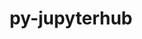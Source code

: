 ---
title: "py-jupyterhub"
layout: cache
categories: [package, develop]
meta: {"versions": ["1.4.1"], "compilers": ["gcc@=11.1.0"], "oss": ["ubuntu20.04"], "platforms": ["linux"], "targets": ["ppc64le", "x86_64_v3"], "stacks": ["e4s", "e4s-power", "root"], "num_specs": 21, "num_specs_by_stack": {"root": 21, "e4s-power": 9, "e4s": 10}}
spec_details: [{"hash": "k3o4qz76ez6lzjfg7jbagchkxjqmdc3l", "compiler": "gcc@=11.1.0", "versions": ["1.4.1"], "os": "ubuntu20.04", "platform": "linux", "target": "ppc64le", "variants": ["build_system=python_pip"], "stacks": ["root"], "size": "-", "tarball": "https://binaries.spack.io/develop/build_cache/linux-ubuntu20.04-ppc64le/gcc-11.1.0/py-jupyterhub-1.4.1/linux-ubuntu20.04-ppc64le-gcc-11.1.0-py-jupyterhub-1.4.1-k3o4qz76ez6lzjfg7jbagchkxjqmdc3l.spack"}, {"hash": "rnkm62z5n4ztshlpcj4pmnkpd35rw3sl", "compiler": "gcc@=11.1.0", "versions": ["1.4.1"], "os": "ubuntu20.04", "platform": "linux", "target": "ppc64le", "variants": ["build_system=python_pip"], "stacks": ["e4s-power", "root"], "size": "-", "tarball": "https://binaries.spack.io/develop/build_cache/linux-ubuntu20.04-ppc64le/gcc-11.1.0/py-jupyterhub-1.4.1/linux-ubuntu20.04-ppc64le-gcc-11.1.0-py-jupyterhub-1.4.1-rnkm62z5n4ztshlpcj4pmnkpd35rw3sl.spack"}, {"hash": "k5jsrwv3gresf3b2v273xrlg4xlbmiv7", "compiler": "gcc@=11.1.0", "versions": ["1.4.1"], "os": "ubuntu20.04", "platform": "linux", "target": "ppc64le", "variants": ["build_system=python_pip"], "stacks": ["e4s-power", "root"], "size": "-", "tarball": "https://binaries.spack.io/develop/build_cache/linux-ubuntu20.04-ppc64le/gcc-11.1.0/py-jupyterhub-1.4.1/linux-ubuntu20.04-ppc64le-gcc-11.1.0-py-jupyterhub-1.4.1-k5jsrwv3gresf3b2v273xrlg4xlbmiv7.spack"}, {"hash": "7rpr6i7gkljvecvb4vd6rs24alviwwdz", "compiler": "gcc@=11.1.0", "versions": ["1.4.1"], "os": "ubuntu20.04", "platform": "linux", "target": "ppc64le", "variants": ["build_system=python_pip"], "stacks": ["e4s-power", "root"], "size": "-", "tarball": "https://binaries.spack.io/develop/build_cache/linux-ubuntu20.04-ppc64le/gcc-11.1.0/py-jupyterhub-1.4.1/linux-ubuntu20.04-ppc64le-gcc-11.1.0-py-jupyterhub-1.4.1-7rpr6i7gkljvecvb4vd6rs24alviwwdz.spack"}, {"hash": "ladnr4zjsaipa2tgjcfuuoqfbq5dnylb", "compiler": "gcc@=11.1.0", "versions": ["1.4.1"], "os": "ubuntu20.04", "platform": "linux", "target": "ppc64le", "variants": ["build_system=python_pip"], "stacks": ["e4s-power", "root"], "size": "-", "tarball": "https://binaries.spack.io/develop/build_cache/linux-ubuntu20.04-ppc64le/gcc-11.1.0/py-jupyterhub-1.4.1/linux-ubuntu20.04-ppc64le-gcc-11.1.0-py-jupyterhub-1.4.1-ladnr4zjsaipa2tgjcfuuoqfbq5dnylb.spack"}, {"hash": "wudigtli2adciii6izb3aejxsbud6z76", "compiler": "gcc@=11.1.0", "versions": ["1.4.1"], "os": "ubuntu20.04", "platform": "linux", "target": "ppc64le", "variants": ["build_system=python_pip"], "stacks": ["e4s-power", "root"], "size": "-", "tarball": "https://binaries.spack.io/develop/build_cache/linux-ubuntu20.04-ppc64le/gcc-11.1.0/py-jupyterhub-1.4.1/linux-ubuntu20.04-ppc64le-gcc-11.1.0-py-jupyterhub-1.4.1-wudigtli2adciii6izb3aejxsbud6z76.spack"}, {"hash": "pdzragh5oxsfv6yxe67zlwxr3h4e6r3o", "compiler": "gcc@=11.1.0", "versions": ["1.4.1"], "os": "ubuntu20.04", "platform": "linux", "target": "ppc64le", "variants": ["build_system=python_pip"], "stacks": ["e4s-power", "root"], "size": "-", "tarball": "https://binaries.spack.io/develop/build_cache/linux-ubuntu20.04-ppc64le/gcc-11.1.0/py-jupyterhub-1.4.1/linux-ubuntu20.04-ppc64le-gcc-11.1.0-py-jupyterhub-1.4.1-pdzragh5oxsfv6yxe67zlwxr3h4e6r3o.spack"}, {"hash": "umnaut6umtya7dfgh4mvwq2eo3axgzfu", "compiler": "gcc@=11.1.0", "versions": ["1.4.1"], "os": "ubuntu20.04", "platform": "linux", "target": "ppc64le", "variants": ["build_system=python_pip"], "stacks": ["e4s-power", "root"], "size": "-", "tarball": "https://binaries.spack.io/develop/build_cache/linux-ubuntu20.04-ppc64le/gcc-11.1.0/py-jupyterhub-1.4.1/linux-ubuntu20.04-ppc64le-gcc-11.1.0-py-jupyterhub-1.4.1-umnaut6umtya7dfgh4mvwq2eo3axgzfu.spack"}, {"hash": "ok2zs46xwcv3zr34bhbfdmgvouc3k67t", "compiler": "gcc@=11.1.0", "versions": ["1.4.1"], "os": "ubuntu20.04", "platform": "linux", "target": "ppc64le", "variants": ["build_system=python_pip"], "stacks": ["e4s-power", "root"], "size": "-", "tarball": "https://binaries.spack.io/develop/build_cache/linux-ubuntu20.04-ppc64le/gcc-11.1.0/py-jupyterhub-1.4.1/linux-ubuntu20.04-ppc64le-gcc-11.1.0-py-jupyterhub-1.4.1-ok2zs46xwcv3zr34bhbfdmgvouc3k67t.spack"}, {"hash": "pk3r4lgfxypxdlnbmkb3sdnrjwr6pwin", "compiler": "gcc@=11.1.0", "versions": ["1.4.1"], "os": "ubuntu20.04", "platform": "linux", "target": "ppc64le", "variants": ["build_system=python_pip"], "stacks": ["e4s-power", "root"], "size": "-", "tarball": "https://binaries.spack.io/develop/build_cache/linux-ubuntu20.04-ppc64le/gcc-11.1.0/py-jupyterhub-1.4.1/linux-ubuntu20.04-ppc64le-gcc-11.1.0-py-jupyterhub-1.4.1-pk3r4lgfxypxdlnbmkb3sdnrjwr6pwin.spack"}, {"hash": "32udwp3jt5jv6viuwbtgmo2yempqaayy", "compiler": "gcc@=11.1.0", "versions": ["1.4.1"], "os": "ubuntu20.04", "platform": "linux", "target": "x86_64_v3", "variants": ["build_system=python_pip"], "stacks": ["root", "e4s"], "size": "-", "tarball": "https://binaries.spack.io/develop/build_cache/linux-ubuntu20.04-x86_64_v3/gcc-11.1.0/py-jupyterhub-1.4.1/linux-ubuntu20.04-x86_64_v3-gcc-11.1.0-py-jupyterhub-1.4.1-32udwp3jt5jv6viuwbtgmo2yempqaayy.spack"}, {"hash": "zbpx4oerqr6at4f367k67ez6hoji257s", "compiler": "gcc@=11.1.0", "versions": ["1.4.1"], "os": "ubuntu20.04", "platform": "linux", "target": "x86_64_v3", "variants": ["build_system=python_pip"], "stacks": ["root", "e4s"], "size": "-", "tarball": "https://binaries.spack.io/develop/build_cache/linux-ubuntu20.04-x86_64_v3/gcc-11.1.0/py-jupyterhub-1.4.1/linux-ubuntu20.04-x86_64_v3-gcc-11.1.0-py-jupyterhub-1.4.1-zbpx4oerqr6at4f367k67ez6hoji257s.spack"}, {"hash": "s73tjczmbjlvdbz6mn2wdwxdypyylh7e", "compiler": "gcc@=11.1.0", "versions": ["1.4.1"], "os": "ubuntu20.04", "platform": "linux", "target": "x86_64_v3", "variants": ["build_system=python_pip"], "stacks": ["root"], "size": "-", "tarball": "https://binaries.spack.io/develop/build_cache/linux-ubuntu20.04-x86_64_v3/gcc-11.1.0/py-jupyterhub-1.4.1/linux-ubuntu20.04-x86_64_v3-gcc-11.1.0-py-jupyterhub-1.4.1-s73tjczmbjlvdbz6mn2wdwxdypyylh7e.spack"}, {"hash": "5vdkfdsjo2zfsjsc5ylb75ewvrgcmhia", "compiler": "gcc@=11.1.0", "versions": ["1.4.1"], "os": "ubuntu20.04", "platform": "linux", "target": "x86_64_v3", "variants": ["build_system=python_pip"], "stacks": ["root", "e4s"], "size": "-", "tarball": "https://binaries.spack.io/develop/build_cache/linux-ubuntu20.04-x86_64_v3/gcc-11.1.0/py-jupyterhub-1.4.1/linux-ubuntu20.04-x86_64_v3-gcc-11.1.0-py-jupyterhub-1.4.1-5vdkfdsjo2zfsjsc5ylb75ewvrgcmhia.spack"}, {"hash": "5yw3vgncj6cwwyezmd6ov2kok3qje7fm", "compiler": "gcc@=11.1.0", "versions": ["1.4.1"], "os": "ubuntu20.04", "platform": "linux", "target": "x86_64_v3", "variants": ["build_system=python_pip"], "stacks": ["root", "e4s"], "size": "-", "tarball": "https://binaries.spack.io/develop/build_cache/linux-ubuntu20.04-x86_64_v3/gcc-11.1.0/py-jupyterhub-1.4.1/linux-ubuntu20.04-x86_64_v3-gcc-11.1.0-py-jupyterhub-1.4.1-5yw3vgncj6cwwyezmd6ov2kok3qje7fm.spack"}, {"hash": "ie6se5ukkilig4tab3fwp2w3hg4r2xua", "compiler": "gcc@=11.1.0", "versions": ["1.4.1"], "os": "ubuntu20.04", "platform": "linux", "target": "x86_64_v3", "variants": ["build_system=python_pip"], "stacks": ["root", "e4s"], "size": "-", "tarball": "https://binaries.spack.io/develop/build_cache/linux-ubuntu20.04-x86_64_v3/gcc-11.1.0/py-jupyterhub-1.4.1/linux-ubuntu20.04-x86_64_v3-gcc-11.1.0-py-jupyterhub-1.4.1-ie6se5ukkilig4tab3fwp2w3hg4r2xua.spack"}, {"hash": "6jaovyyqbjufrjoknatzaxj52ww4ta4q", "compiler": "gcc@=11.1.0", "versions": ["1.4.1"], "os": "ubuntu20.04", "platform": "linux", "target": "x86_64_v3", "variants": ["build_system=python_pip"], "stacks": ["root", "e4s"], "size": "-", "tarball": "https://binaries.spack.io/develop/build_cache/linux-ubuntu20.04-x86_64_v3/gcc-11.1.0/py-jupyterhub-1.4.1/linux-ubuntu20.04-x86_64_v3-gcc-11.1.0-py-jupyterhub-1.4.1-6jaovyyqbjufrjoknatzaxj52ww4ta4q.spack"}, {"hash": "vr22i7dkpl2fmomwombbjblxwzcrsdfo", "compiler": "gcc@=11.1.0", "versions": ["1.4.1"], "os": "ubuntu20.04", "platform": "linux", "target": "x86_64_v3", "variants": ["build_system=python_pip"], "stacks": ["root", "e4s"], "size": "-", "tarball": "https://binaries.spack.io/develop/build_cache/linux-ubuntu20.04-x86_64_v3/gcc-11.1.0/py-jupyterhub-1.4.1/linux-ubuntu20.04-x86_64_v3-gcc-11.1.0-py-jupyterhub-1.4.1-vr22i7dkpl2fmomwombbjblxwzcrsdfo.spack"}, {"hash": "jlrl6modmphcqakpq7qndhkkc63ii76x", "compiler": "gcc@=11.1.0", "versions": ["1.4.1"], "os": "ubuntu20.04", "platform": "linux", "target": "x86_64_v3", "variants": ["build_system=python_pip"], "stacks": ["root", "e4s"], "size": "-", "tarball": "https://binaries.spack.io/develop/build_cache/linux-ubuntu20.04-x86_64_v3/gcc-11.1.0/py-jupyterhub-1.4.1/linux-ubuntu20.04-x86_64_v3-gcc-11.1.0-py-jupyterhub-1.4.1-jlrl6modmphcqakpq7qndhkkc63ii76x.spack"}, {"hash": "etad2fr5qb4nckfq2yb2x3yiqz27puwi", "compiler": "gcc@=11.1.0", "versions": ["1.4.1"], "os": "ubuntu20.04", "platform": "linux", "target": "x86_64_v3", "variants": ["build_system=python_pip"], "stacks": ["root", "e4s"], "size": "-", "tarball": "https://binaries.spack.io/develop/build_cache/linux-ubuntu20.04-x86_64_v3/gcc-11.1.0/py-jupyterhub-1.4.1/linux-ubuntu20.04-x86_64_v3-gcc-11.1.0-py-jupyterhub-1.4.1-etad2fr5qb4nckfq2yb2x3yiqz27puwi.spack"}, {"hash": "by234ikuhhycaxqu67ycbvs43cmi42x3", "compiler": "gcc@=11.1.0", "versions": ["1.4.1"], "os": "ubuntu20.04", "platform": "linux", "target": "x86_64_v3", "variants": ["build_system=python_pip"], "stacks": ["root", "e4s"], "size": "-", "tarball": "https://binaries.spack.io/develop/build_cache/linux-ubuntu20.04-x86_64_v3/gcc-11.1.0/py-jupyterhub-1.4.1/linux-ubuntu20.04-x86_64_v3-gcc-11.1.0-py-jupyterhub-1.4.1-by234ikuhhycaxqu67ycbvs43cmi42x3.spack"}]
---
